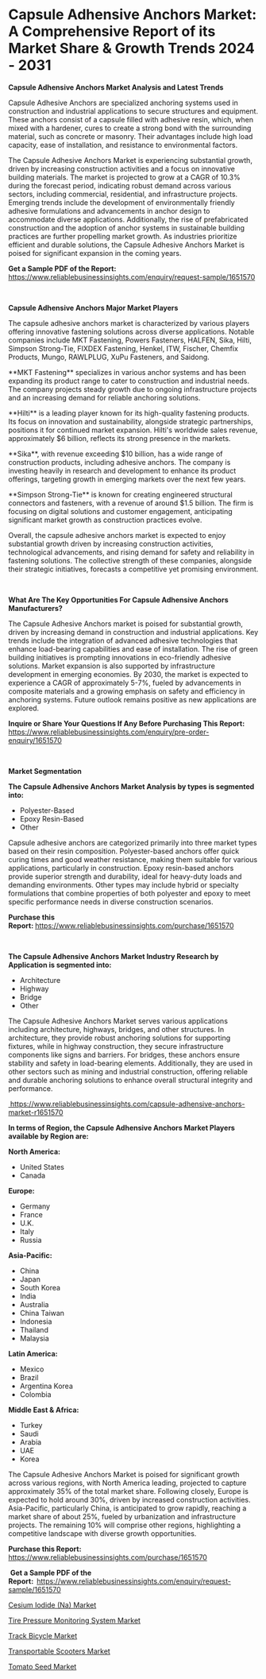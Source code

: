 <p><h1>Capsule Adhensive Anchors Market: A Comprehensive Report of its Market Share & Growth Trends 2024 - 2031</h1></p><p><strong>Capsule Adhensive Anchors Market Analysis and Latest Trends</strong></p>
<p><p>Capsule Adhesive Anchors are specialized anchoring systems used in construction and industrial applications to secure structures and equipment. These anchors consist of a capsule filled with adhesive resin, which, when mixed with a hardener, cures to create a strong bond with the surrounding material, such as concrete or masonry. Their advantages include high load capacity, ease of installation, and resistance to environmental factors.</p><p>The Capsule Adhesive Anchors Market is experiencing substantial growth, driven by increasing construction activities and a focus on innovative building materials. The market is projected to grow at a CAGR of 10.3% during the forecast period, indicating robust demand across various sectors, including commercial, residential, and infrastructure projects. Emerging trends include the development of environmentally friendly adhesive formulations and advancements in anchor design to accommodate diverse applications. Additionally, the rise of prefabricated construction and the adoption of anchor systems in sustainable building practices are further propelling market growth. As industries prioritize efficient and durable solutions, the Capsule Adhesive Anchors Market is poised for significant expansion in the coming years.</p></p>
<p><strong>Get a Sample PDF of the Report:&nbsp;</strong> <a href="https://www.reliablebusinessinsights.com/enquiry/request-sample/1651570?utm_campaign=1091&utm_medium=2&utm_source=Github&utm_content=ia&utm_term=08122024&utm_id=capsule-adhensive-anchors">https://www.reliablebusinessinsights.com/enquiry/request-sample/1651570</a></p>
<p>&nbsp;</p>
<p><strong>Capsule Adhensive Anchors Major Market Players</strong></p>
<p><p>The capsule adhesive anchors market is characterized by various players offering innovative fastening solutions across diverse applications. Notable companies include MKT Fastening, Powers Fasteners, HALFEN, Sika, Hilti, Simpson Strong-Tie, FIXDEX Fastening, Henkel, ITW, Fischer, Chemfix Products, Mungo, RAWLPLUG, XuPu Fasteners, and Saidong. </p><p>**MKT Fastening** specializes in various anchor systems and has been expanding its product range to cater to construction and industrial needs. The company projects steady growth due to ongoing infrastructure projects and an increasing demand for reliable anchoring solutions.</p><p>**Hilti** is a leading player known for its high-quality fastening products. Its focus on innovation and sustainability, alongside strategic partnerships, positions it for continued market expansion. Hilti's worldwide sales revenue, approximately $6 billion, reflects its strong presence in the markets.</p><p>**Sika**, with revenue exceeding $10 billion, has a wide range of construction products, including adhesive anchors. The company is investing heavily in research and development to enhance its product offerings, targeting growth in emerging markets over the next few years.</p><p>**Simpson Strong-Tie** is known for creating engineered structural connectors and fasteners, with a revenue of around $1.5 billion. The firm is focusing on digital solutions and customer engagement, anticipating significant market growth as construction practices evolve.</p><p>Overall, the capsule adhesive anchors market is expected to enjoy substantial growth driven by increasing construction activities, technological advancements, and rising demand for safety and reliability in fastening solutions. The collective strength of these companies, alongside their strategic initiatives, forecasts a competitive yet promising environment.</p></p>
<p>&nbsp;</p>
<p><strong>What Are The Key Opportunities For Capsule Adhensive Anchors Manufacturers?</strong></p>
<p><p>The Capsule Adhesive Anchors market is poised for substantial growth, driven by increasing demand in construction and industrial applications. Key trends include the integration of advanced adhesive technologies that enhance load-bearing capabilities and ease of installation. The rise of green building initiatives is prompting innovations in eco-friendly adhesive solutions. Market expansion is also supported by infrastructure development in emerging economies. By 2030, the market is expected to experience a CAGR of approximately 5-7%, fueled by advancements in composite materials and a growing emphasis on safety and efficiency in anchoring systems. Future outlook remains positive as new applications are explored.</p></p>
<p><strong>Inquire or Share Your Questions If Any Before Purchasing This Report:</strong> <a href="https://www.reliablebusinessinsights.com/enquiry/pre-order-enquiry/1651570?utm_campaign=1091&utm_medium=2&utm_source=Github&utm_content=ia&utm_term=08122024&utm_id=capsule-adhensive-anchors">https://www.reliablebusinessinsights.com/enquiry/pre-order-enquiry/1651570</a></p>
<p>&nbsp;</p>
<p><strong>Market Segmentation</strong></p>
<p><strong>The Capsule Adhensive Anchors Market Analysis by types is segmented into:</strong></p>
<p><ul><li>Polyester-Based</li><li>Epoxy Resin-Based</li><li>Other</li></ul></p>
<p><p>Capsule adhesive anchors are categorized primarily into three market types based on their resin composition. Polyester-based anchors offer quick curing times and good weather resistance, making them suitable for various applications, particularly in construction. Epoxy resin-based anchors provide superior strength and durability, ideal for heavy-duty loads and demanding environments. Other types may include hybrid or specialty formulations that combine properties of both polyester and epoxy to meet specific performance needs in diverse construction scenarios.</p></p>
<p><strong>Purchase this Report:&nbsp;</strong><a href="https://www.reliablebusinessinsights.com/purchase/1651570?utm_campaign=1091&utm_medium=2&utm_source=Github&utm_content=ia&utm_term=08122024&utm_id=capsule-adhensive-anchors">https://www.reliablebusinessinsights.com/purchase/1651570</a></p>
<p>&nbsp;</p>
<p><strong>The Capsule Adhensive Anchors Market Industry Research by Application is segmented into:</strong></p>
<p><ul><li>Architecture</li><li>Highway</li><li>Bridge</li><li>Other</li></ul></p>
<p><p>The Capsule Adhesive Anchors Market serves various applications including architecture, highways, bridges, and other structures. In architecture, they provide robust anchoring solutions for supporting fixtures, while in highway construction, they secure infrastructure components like signs and barriers. For bridges, these anchors ensure stability and safety in load-bearing elements. Additionally, they are used in other sectors such as mining and industrial construction, offering reliable and durable anchoring solutions to enhance overall structural integrity and performance.</p></p>
<p><a href="https://www.reliablebusinessinsights.com/capsule-adhensive-anchors-market-r1651570?utm_campaign=1091&utm_medium=2&utm_source=Github&utm_content=ia&utm_term=08122024&utm_id=capsule-adhensive-anchors">&nbsp;https://www.reliablebusinessinsights.com/capsule-adhensive-anchors-market-r1651570</a></p>
<p><strong>In terms of Region, the Capsule Adhensive Anchors Market Players available by Region are:</strong></p>
<p>
    <p> <strong> North America: </strong>
        <ul>
            <li>United States</li>
            <li>Canada</li>
        </ul>
        </p> 
    <p> <strong> Europe: </strong>
        <ul>
            <li>Germany</li>
            <li>France</li>
            <li>U.K.</li>
            <li>Italy</li>
            <li>Russia</li>
        </ul>
        </p> 
    <p> <strong> Asia-Pacific: </strong>
        <ul>
            <li>China</li>
            <li>Japan</li>
            <li>South Korea</li>
            <li>India</li>
            <li>Australia</li>
            <li>China Taiwan</li>
            <li>Indonesia</li>
            <li>Thailand</li>
            <li>Malaysia</li>
        </ul>
        </p> 
    <p> <strong> Latin America: </strong>
        <ul>
            <li>Mexico</li>
            <li>Brazil</li>
            <li>Argentina Korea</li>
            <li>Colombia</li>
        </ul>
        </p> 
    <p> <strong> Middle East & Africa: </strong>
        <ul>
            <li>Turkey</li>
            <li>Saudi</li>
            <li>Arabia</li>
            <li>UAE</li>
            <li>Korea</li>
        </ul>
    </p>
    </p>
<p><p>The Capsule Adhesive Anchors Market is poised for significant growth across various regions, with North America leading, projected to capture approximately 35% of the total market share. Following closely, Europe is expected to hold around 30%, driven by increased construction activities. Asia-Pacific, particularly China, is anticipated to grow rapidly, reaching a market share of about 25%, fueled by urbanization and infrastructure projects. The remaining 10% will comprise other regions, highlighting a competitive landscape with diverse growth opportunities.</p></p>
<p><strong>Purchase this Report: </strong><a href="https://www.reliablebusinessinsights.com/purchase/1651570?utm_campaign=1091&utm_medium=2&utm_source=Github&utm_content=ia&utm_term=08122024&utm_id=capsule-adhensive-anchors">https://www.reliablebusinessinsights.com/purchase/1651570</a></p>
<p>&nbsp;<strong>Get a Sample PDF of the Report:&nbsp;&nbsp;</strong><a href="https://www.reliablebusinessinsights.com/enquiry/request-sample/1651570?utm_campaign=1091&utm_medium=2&utm_source=Github&utm_content=ia&utm_term=08122024&utm_id=capsule-adhensive-anchors">https://www.reliablebusinessinsights.com/enquiry/request-sample/1651570</a></p>
<p><strong></strong></p>
<p><p><a href="https://github.com/seanmcma708/Market-Research-Report-List-1/blob/main/cesium-iodide-na-market.md?utm_campaign=1091&utm_medium=2&utm_source=Github&utm_content=ia&utm_term=08122024&utm_id=capsule-adhensive-anchors">Cesium Iodide (Na) Market</a></p><p><a href="https://www.linkedin.com/pulse/t-insight-dial-ziosf?utm_campaign=1091&utm_medium=2&utm_source=Github&utm_content=ia&utm_term=08122024&utm_id=capsule-adhensive-anchors">Tire Pressure Monitoring System Market</a></p><p><a href="https://www.linkedin.com/pulse/t-insight-dial-ziosf?utm_campaign=1091&utm_medium=2&utm_source=Github&utm_content=ia&utm_term=08122024&utm_id=capsule-adhensive-anchors">Track Bicycle Market</a></p><p><a href="https://www.linkedin.com/pulse/t-insight-dial-ziosf?utm_campaign=1091&utm_medium=2&utm_source=Github&utm_content=ia&utm_term=08122024&utm_id=capsule-adhensive-anchors">Transportable Scooters Market</a></p><p><a href="https://www.linkedin.com/pulse/t-insight-dial-ziosf?utm_campaign=1091&utm_medium=2&utm_source=Github&utm_content=ia&utm_term=08122024&utm_id=capsule-adhensive-anchors">Tomato Seed Market</a></p></p>